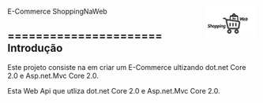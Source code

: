 E-Commerce ShoppingNaWeb     <img src="logo.png" alt="LogoShoppingNaWeb" title="ShoppingNaWebLogo" align="right" height="60" />

======================
Introdução
------
Este projeto consiste na em criar um E-Commerce ultizando dot.net Core 2.0 e Asp.net.Mvc Core 2.0.

Esta Web Api que utliza dot.net Core 2.0 e Asp.net.Mvc Core 2.0.
